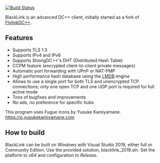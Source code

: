 [![Build Status](https://ci.appveyor.com/api/projects/status/github/zipper9/blacklink?svg=true)](https://ci.appveyor.com/api/projects/status/github/zipper9/blacklink)

BlackLink is an advanced DC++ client, initially started as a fork of [FlylinkDC++](https://github.com/pavel-pimenov/flylinkdc-r5xx).

## Features

- Supports TLS 1.3
- Supports IPv4 and IPv6
- Supports StrongDC++'s DHT (Distributed Hash Table)
- CCPM feature (encrypted client-to-client private messages)
- Automatic port forwarding with UPnP or NAT-PMP
- High performance hash database using the [LMDB](https://github.com/LMDB/lmdb) engine
- Allows to use a single port for both TLS and unencrypted TCP connections; only one open TCP and one UDP port is required for full active mode
- Tons of bugfixes and improvements
- No ads, no preference for specific hubs

This program uses Fugue Icons by Yusuke Kamiyamane.  
https://p.yusukekamiyamane.com

## How to build

BlackLink can be built on Windows with Visual Studio 2019, either full or Community Edition. Use the provided solution, blacklink_2019.sln.
Set the platform to _x64_ and configuration to _Release_.
